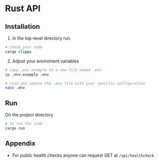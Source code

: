 # Rust API

## Installation

1. In the top-level directory run

```bash
# check your code
cargo clippy
```

2. Adjust your enviroment variables

```bash
# copy .env.example to a new file named .env
cp .env.example .env
```

```bash
# read and update the .env file with your specific configuration
nano .env
```

## Run

On the project directory

```bash
# to run the code
cargo run
```

## Appendix

- For public health checks anyone can request GET at `/api/healthcheck`

